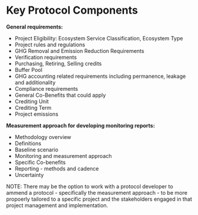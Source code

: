 # Key Protocol Components

**General requirements:**

* Project Eligibility:  Ecosystem Service Classification, Ecosystem Type
* Project rules and regulations
* GHG Removal and Emission Reduction Requirements
* Verification requirements
* Purchasing, Retiring, Selling credits
* Buffer Pool
* GHG accounting related requirements including permanence, leakage and additionality
* Compliance requirements
* General Co-Benefits that could apply
* Crediting Unit
* Crediting Term
* Project emissions

**Measurement approach for developing monitoring reports:**

* Methodology overview
* Definitions
* Baseline scenario
* Monitoring and measurement approach
* Specific Co-benefits
* Reporting - methods and cadence
* Uncertainty

NOTE: There may be the option to work with a protocol developer to ammend a protocol - specifically the measurement approach - to be more propoerly tailored to a specific project and the stakeholders engaged in that project management and implementation.
